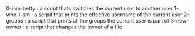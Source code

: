 0-iam-betty
: a script thats switches the current user to another user
1-who-i-am
: a scrpit that prints the effective username of the current user 
2-groups
: a script that prints all the groups the current user is part of
3-new-owner 
: a script that changes the owner of a file
